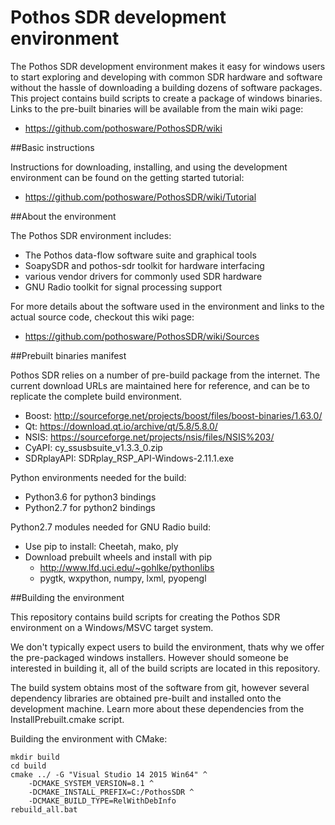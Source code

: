# Pothos SDR development environment

The Pothos SDR development environment makes it easy for windows users
to start exploring and developing with common SDR hardware and software
without the hassle of downloading a building dozens of software packages.
This project contains build scripts to create a package of windows binaries.
Links to the pre-built binaries will be available from the main wiki page:

* https://github.com/pothosware/PothosSDR/wiki

##Basic instructions

Instructions for downloading, installing,
and using the development environment
can be found on the getting started tutorial:

* https://github.com/pothosware/PothosSDR/wiki/Tutorial

##About the environment

The Pothos SDR environment includes:

* The Pothos data-flow software suite and graphical tools
* SoapySDR and pothos-sdr toolkit for hardware interfacing
* various vendor drivers for commonly used SDR hardware
* GNU Radio toolkit for signal processing support

For more details about the software used in the environment
and links to the actual source code, checkout this wiki page:

* https://github.com/pothosware/PothosSDR/wiki/Sources

##Prebuilt binaries manifest

Pothos SDR relies on a number of pre-build package from the internet.
The current download URLs are maintained here for reference,
and can be to replicate the complete build environment.

* Boost: http://sourceforge.net/projects/boost/files/boost-binaries/1.63.0/
* Qt: https://download.qt.io/archive/qt/5.8/5.8.0/
* NSIS: https://sourceforge.net/projects/nsis/files/NSIS%203/
* CyAPI: cy_ssusbsuite_v1.3.3_0.zip
* SDRplayAPI: SDRplay_RSP_API-Windows-2.11.1.exe

Python environments needed for the build:

* Python3.6 for python3 bindings
* Python2.7 for python2 bindings

Python2.7 modules needed for GNU Radio build:

* Use pip to install: Cheetah, mako, ply
* Download prebuilt wheels and install with pip
  * http://www.lfd.uci.edu/~gohlke/pythonlibs
  * pygtk, wxpython, numpy, lxml, pyopengl

##Building the environment

This repository contains build scripts for creating
the Pothos SDR environment on a Windows/MSVC target system.

We don't typically expect users to build the environment,
thats why we offer the pre-packaged windows installers.
However should someone be interested in building it,
all of the build scripts are located in this repository.

The build system obtains most of the software from git,
however several dependency libraries are obtained pre-built
and installed onto the development machine. Learn more about
these dependencies from the InstallPrebuilt.cmake script.

Building the environment with CMake:

```
mkdir build
cd build
cmake ../ -G "Visual Studio 14 2015 Win64" ^
    -DCMAKE_SYSTEM_VERSION=8.1 ^
    -DCMAKE_INSTALL_PREFIX=C:/PothosSDR ^
    -DCMAKE_BUILD_TYPE=RelWithDebInfo
rebuild_all.bat
```
